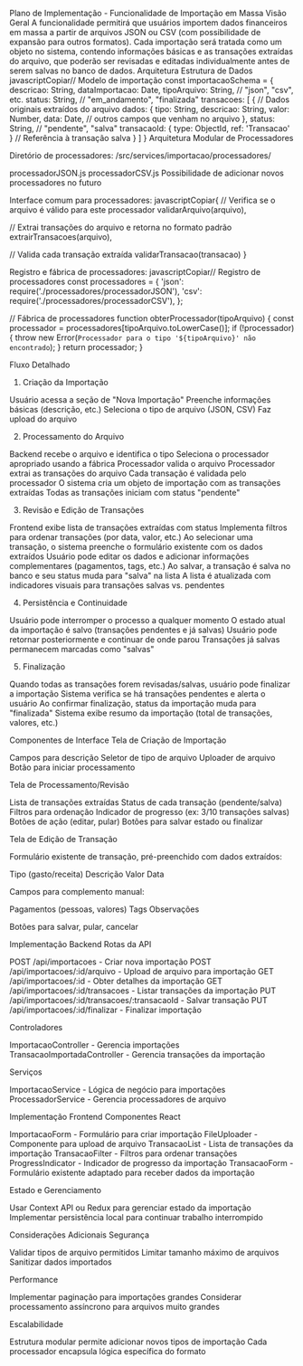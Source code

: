 Plano de Implementação - Funcionalidade de Importação em Massa
Visão Geral
A funcionalidade permitirá que usuários importem dados financeiros em massa a partir de arquivos JSON ou CSV (com possibilidade de expansão para outros formatos). Cada importação será tratada como um objeto no sistema, contendo informações básicas e as transações extraídas do arquivo, que poderão ser revisadas e editadas individualmente antes de serem salvas no banco de dados.
Arquitetura
Estrutura de Dados
javascriptCopiar// Modelo de importação
const importacaoSchema = {
  descricao: String,
  dataImportacao: Date,
  tipoArquivo: String, // "json", "csv", etc.
  status: String, // "em_andamento", "finalizada"
  transacoes: [
    {
      // Dados originais extraídos do arquivo
      dados: {
        tipo: String,
        descricao: String,
        valor: Number,
        data: Date,
        // outros campos que venham no arquivo
      },
      status: String, // "pendente", "salva"
      transacaoId: { type: ObjectId, ref: 'Transacao' } // Referência à transação salva
    }
  ]
}
Arquitetura Modular de Processadores

Diretório de processadores: /src/services/importacao/processadores/

processadorJSON.js
processadorCSV.js
Possibilidade de adicionar novos processadores no futuro


Interface comum para processadores:
javascriptCopiar{
  // Verifica se o arquivo é válido para este processador
  validarArquivo(arquivo),
  
  // Extrai transações do arquivo e retorna no formato padrão
  extrairTransacoes(arquivo),
  
  // Valida cada transação extraída
  validarTransacao(transacao)
}

Registro e fábrica de processadores:
javascriptCopiar// Registro de processadores
const processadores = {
  'json': require('./processadores/processadorJSON'),
  'csv': require('./processadores/processadorCSV'),
};

// Fábrica de processadores
function obterProcessador(tipoArquivo) {
  const processador = processadores[tipoArquivo.toLowerCase()];
  if (!processador) {
    throw new Error(`Processador para o tipo '${tipoArquivo}' não encontrado`);
  }
  return processador;
}


Fluxo Detalhado
1. Criação da Importação

Usuário acessa a seção de "Nova Importação"
Preenche informações básicas (descrição, etc.)
Seleciona o tipo de arquivo (JSON, CSV)
Faz upload do arquivo

2. Processamento do Arquivo

Backend recebe o arquivo e identifica o tipo
Seleciona o processador apropriado usando a fábrica
Processador valida o arquivo
Processador extrai as transações do arquivo
Cada transação é validada pelo processador
O sistema cria um objeto de importação com as transações extraídas
Todas as transações iniciam com status "pendente"

3. Revisão e Edição de Transações

Frontend exibe lista de transações extraídas com status
Implementa filtros para ordenar transações (por data, valor, etc.)
Ao selecionar uma transação, o sistema preenche o formulário existente com os dados extraídos
Usuário pode editar os dados e adicionar informações complementares (pagamentos, tags, etc.)
Ao salvar, a transação é salva no banco e seu status muda para "salva" na lista
A lista é atualizada com indicadores visuais para transações salvas vs. pendentes

4. Persistência e Continuidade

Usuário pode interromper o processo a qualquer momento
O estado atual da importação é salvo (transações pendentes e já salvas)
Usuário pode retornar posteriormente e continuar de onde parou
Transações já salvas permanecem marcadas como "salvas"

5. Finalização

Quando todas as transações forem revisadas/salvas, usuário pode finalizar a importação
Sistema verifica se há transações pendentes e alerta o usuário
Ao confirmar finalização, status da importação muda para "finalizada"
Sistema exibe resumo da importação (total de transações, valores, etc.)

Componentes de Interface
Tela de Criação de Importação

Campos para descrição
Seletor de tipo de arquivo
Uploader de arquivo
Botão para iniciar processamento

Tela de Processamento/Revisão

Lista de transações extraídas
Status de cada transação (pendente/salva)
Filtros para ordenação
Indicador de progresso (ex: 3/10 transações salvas)
Botões de ação (editar, pular)
Botões para salvar estado ou finalizar

Tela de Edição de Transação

Formulário existente de transação, pré-preenchido com dados extraídos:

Tipo (gasto/receita)
Descrição
Valor
Data


Campos para complemento manual:

Pagamentos (pessoas, valores)
Tags
Observações


Botões para salvar, pular, cancelar

Implementação Backend
Rotas da API

POST /api/importacoes - Criar nova importação
POST /api/importacoes/:id/arquivo - Upload de arquivo para importação
GET /api/importacoes/:id - Obter detalhes da importação
GET /api/importacoes/:id/transacoes - Listar transações da importação
PUT /api/importacoes/:id/transacoes/:transacaoId - Salvar transação
PUT /api/importacoes/:id/finalizar - Finalizar importação

Controladores

ImportacaoController - Gerencia importações
TransacaoImportadaController - Gerencia transações da importação

Serviços

ImportacaoService - Lógica de negócio para importações
ProcessadorService - Gerencia processadores de arquivo

Implementação Frontend
Componentes React

ImportacaoForm - Formulário para criar importação
FileUploader - Componente para upload de arquivo
TransacaoList - Lista de transações da importação
TransacaoFilter - Filtros para ordenar transações
ProgressIndicator - Indicador de progresso da importação
TransacaoForm - Formulário existente adaptado para receber dados da importação

Estado e Gerenciamento

Usar Context API ou Redux para gerenciar estado da importação
Implementar persistência local para continuar trabalho interrompido

Considerações Adicionais
Segurança

Validar tipos de arquivo permitidos
Limitar tamanho máximo de arquivos
Sanitizar dados importados

Performance

Implementar paginação para importações grandes
Considerar processamento assíncrono para arquivos muito grandes

Escalabilidade

Estrutura modular permite adicionar novos tipos de importação
Cada processador encapsula lógica específica do formato